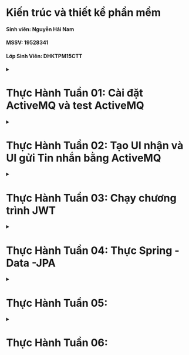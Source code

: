 # Kiến trúc và thiết kề phần mềm
#### Sinh viên: Nguyễn Hải Nam 
#### MSSV: 19528341
#### Lớp Sinh Viên: DHKTPM15CTT
<details close>
<summary><h1>Thực Hành Tuần 01: Cài đặt ActiveMQ và test ActiveMQ</h1></summary>
 <h4> Project nằm trong folder test-ActiveMQ</h4>
- Cấu Trúc file
<img src="/Image/Screenshot 2022-09-10 150807.png" />
- Sender thực hiện gửi 10 tin nhắn
<img src="/Image/Screenshot 2022-09-10 151310.png" />
- Receiver Nhận được tin nhắn
<img src="/Image/Screenshot 2022-09-10 151401.png" />
- Trang ActiveMQ Local
<img src="/Image/Screenshot 2022-09-10 151741.png" />
</details>

<details close>
 <summary><h1>Thực Hành Tuần 02: Tạo UI nhận và UI gửi Tin nhắn bằng ActiveMQ</h1></summary>
 <h4> Project nằm trong folder send-Message-app </h4>
</details>

<details close>
  <summary><h1>Thực Hành Tuần 03: Chạy chương trình JWT</h1></summary>
 <h4> Project nằm trong folder DEMO </h4>
-Cấu trúc file
<img src="/Image/tuan03_04.png" />
- Đăng kí tài khoản
<img src="/Image/tuan03.png" />
- Đăng nhập tài khoản 
<img src="/Image/tuan03_02.png" />
- Lấy dữ liệu bằng JWT token
<img src="/Image/tuan03_03.png" />
</details>

<details close>
<summary><h1>Thực Hành Tuần 04: Thực Spring - Data -JPA </h1></summary>
 <h4> Project nằm trong folder flight-data-jpa</h4>
  - Câu 1 và câu 5: chung 1 API tìm đường bay bằng điểm đến hoặc điểm đi hoặc cả 2 
  <img src="/Image/jpa-cau01.png" />
  <img src="/Image/jpa-cau05.png" />
  - Câu 2 và câu 4: chung 1 API tìm dộ dài đường bay trong 1 khoảng
  <img src="/Image/jpa-cau02.png" />
  - Câu 6: Có bao nhiêu chuyến bay xuất phát từ Sài Gòn (SGN)
  <img src="/Image/jpa-cau06.png" />
  - Câu 8: Cho biết tổng số lương phải trả cho các nhân viên
  <img src="/Image/jpa-cau08.png" />
</details>

<details close>
 <summary><h1>Thực Hành Tuần 05:</h1></summary>

</details>
<details close>
 <summary><h1>Thực Hành Tuần 06:</h1></summary>
<h4> Project nằm trong folder spring_boot_activemq</h4>
  <img src="/Image/tuan06-01.png" />
  <img src="/Image/tuan06-02.png" />
</details>
